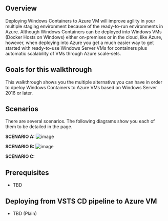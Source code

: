 ##  Overview
Deploying Windows Containers to Azure VM will improve agility in your multiple staging environment because of the ready-to-run environments in Azure.
Although Windows Containers can be deployed into Windows VMs (Docker Hosts on Windows) either on-premises or in the cloud, like Azure, however, when deploying into Azure you get a much easier way to get started with ready-to-use Windows Server VMs for containers plus automatic scalability of VMs through Azure scale-sets.

##  Goals for this walkthrough
This walkthrough shows you the multiple alternative you can have in order to dpeloy Windows Containers to Azure VMs based on Windows Server 2016 or later.

##  Scenarios
There are several scenarios. The following diagrams show you each of them to be detailed in the page.

**SCENARIO A:**
![image](https://user-images.githubusercontent.com/1712635/30401694-039175fc-9890-11e7-98bc-5d7d93c632ea.png)

**SCENARIO B:**
![image](https://user-images.githubusercontent.com/1712635/30401504-620aca58-988f-11e7-8791-201cbafaa6db.png)

**SCENARIO C:**

## Prerequisites
- TBD

## Deploying from VSTS CD pipeline to Azure VM 
- TBD (Plain)
